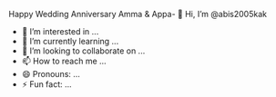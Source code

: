 Happy Wedding Anniversary Amma & Appa- 👋 Hi, I’m @abis2005kak
- 👀 I’m interested in ...
- 🌱 I’m currently learning ...
- 💞️ I’m looking to collaborate on ...
- 📫 How to reach me ...
- 😄 Pronouns: ...
- ⚡ Fun fact: ...

<!---
abis2005kak/abis2005kak is a ✨ special ✨ repository because its `README.md` (this file) appears on your GitHub profile.
You can click the Preview link to take a look at your changes.
--->
